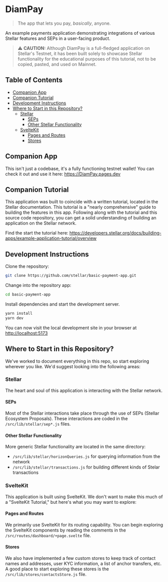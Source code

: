 # DiamPay <!-- omit in toc -->

> The app that lets you pay, _basically_, anyone.

An example payments application demonstrating integrations of various Stellar
features and SEPs in a user-facing product.

> :warning: **CAUTION:** Although DiamPay is a full-fledged application on
> Stellar's Testnet, it has been built solely to showcase Stellar functionality
> for the educational purposes of this tutorial, not to be copied, pasted, and
> used on Mainnet.

## Table of Contents <!-- omit in toc -->

-   [Companion App](#companion-app)
-   [Companion Tutorial](#companion-tutorial)
-   [Development Instructions](#development-instructions)
-   [Where to Start in this Repository?](#where-to-start-in-this-repository)
    -   [Stellar](#stellar)
        -   [SEPs](#seps)
        -   [Other Stellar Functionality](#other-stellar-functionality)
    -   [SvelteKit](#sveltekit)
        -   [Pages and Routes](#pages-and-routes)
        -   [Stores](#stores)

## Companion App

This isn't just a codebase, it's a fully functioning testnet wallet! You can
check it out and use it here: <https://DiamPay.pages.dev>

## Companion Tutorial

This application was built to coincide with a written tutorial, located in the
Stellar documentation. This tutorial is a "nearly comprehensive" guide to
building the features in this app. Following along with the tutorial and this
source code repository, you can get a solid understanding of building an
application on the Stellar network.

Find the start the tutorial here:
<https://developers.stellar.org/docs/building-apps/example-application-tutorial/overview>

## Development Instructions

Clone the repository:

```bash
git clone https://github.com/stellar/basic-payment-app.git
```

Change into the repository app:

```bash
cd basic-payment-app
```

Install dependencies and start the development server.

```bash
yarn install
yarn dev
```

You can now visit the local development site in your browser at
<http://localhost:5173>

## Where to Start in this Repository?

We've worked to document everything in this repo, so start exploring wherever
you like. We'd suggest looking into the following areas:

### Stellar

The heart and soul of this application is interacting with the Stellar network.

#### SEPs

Most of the Stellar interactions take place through the use of SEPs (Stellar
Ecosystem Proposals). These interactions are coded in the
`/src/lib/stellar/sep*.js` files.

#### Other Stellar Functionality

More generic Stellar functionality are located in the same directory:

-   `/src/lib/stellar/horizonQueries.js` for querying information from the network
-   `/src/lib/stellar/transactions.js` for building different kinds of Stelar
    transactions

### SvelteKit

This application is built using SvelteKit. We don't want to make this much of a
"SvelteKit Tutorial," but here's what you may want to explore:

#### Pages and Routes

We primarily use SvelteKit for its routing capability. You can begin exploring
the SvelteKit components by reading the comments in the
`/src/routes/dashboard/+page.svelte` file.

#### Stores

We also have implemented a few custom stores to keep track of contact names and
addresses, user KYC information, a list of anchor transfers, etc. A good place
to start exploring these stores is the `/src/lib/stores/contactsStore.js` file.
